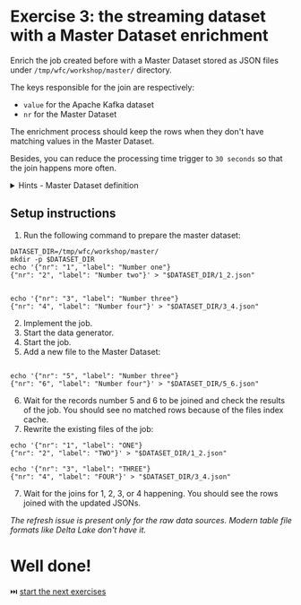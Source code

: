 # Exercise 3: the streaming dataset with a Master Dataset enrichment

Enrich the job created before with a Master Dataset stored as JSON files under `/tmp/wfc/workshop/master/` directory. 

The keys responsible for the join are respectively:

* `value` for the Apache Kafka dataset
* `nr` for the Master Dataset

The enrichment process should keep the rows when they don't have matching values in the Master Dataset.

Besides, you can reduce the processing time trigger to `30 seconds` so that the join happens more often.

<details>
<summary>Hints - Master Dataset definition</summary>

It's a static dataset, so we use the Spark SQL API here:
```
sparkSession.read.schema("nr STRING, label STRING").json("/tmp/wfc/workshop/master")
```

Remember, for any kind of semi-structured data sources (JSON, CSV), it's important to explicitly define the schema. Otherwise Apache Spark will
sample the dataset to infer the schema which in the end can be wrong and the operation can be costly (dataset processed twice, for the schema resolution
and processing logic)
</details>

## Setup instructions
1. Run the following command to prepare the master dataset:
```
DATASET_DIR=/tmp/wfc/workshop/master/
mkdir -p $DATASET_DIR
echo '{"nr": "1", "label": "Number one"}
{"nr": "2", "label": "Number two"}' > "$DATASET_DIR/1_2.json"


echo '{"nr": "3", "label": "Number three"}
{"nr": "4", "label": "Number four"}' > "$DATASET_DIR/3_4.json"
```
2. Implement the job.
3. Start the data generator.
4. Start the job.
5. Add a new file to the Master Dataset:
```

echo '{"nr": "5", "label": "Number three"}
{"nr": "6", "label": "Number four"}' > "$DATASET_DIR/5_6.json"
```

6. Wait for the records number 5 and 6 to be joined and check the results of the job. You should see no matched rows because of the files index cache.
7. Rewrite the existing files of the job:
```
echo '{"nr": "1", "label": "ONE"}
{"nr": "2", "label": "TWO"}' > "$DATASET_DIR/1_2.json"

echo '{"nr": "3", "label": "THREE"}
{"nr": "4", "label": "FOUR"}' > "$DATASET_DIR/3_4.json"
```

7. Wait for the joins for 1, 2, 3, or 4 happening. You should see the rows joined with the updated JSONs.

*The refresh issue is present only for the raw data sources. Modern table file formats like Delta Lake don't have it.*

# Well done! 
⏭️ [start the next exercises](/exercise4.md)
